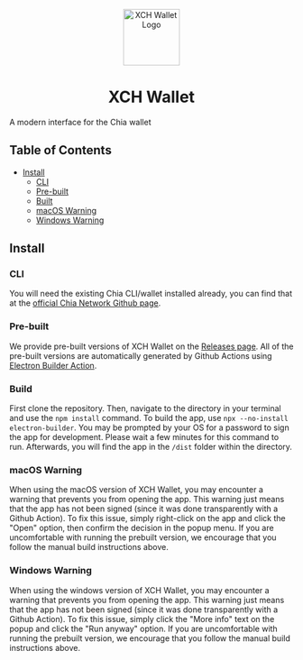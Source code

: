 <p align="center">
  <a href="https://xchfaucet.togatech.org/" target="_blank" rel="noopener noreferrer">
    <img src="https://xchfaucet.togatech.org/XCHWallet.png" width="100" alt="XCH Wallet Logo">
  </a>
</p>

<h1 align="center">XCH Wallet</h1>

A modern interface for the Chia wallet

## Table of Contents
- [Install](#install)
	- [CLI](#cli)
	- [Pre-built](#pre-built)
	- [Built](#build)
	- [macOS Warning](#macos-warning)
	- [Windows Warning](#windows-warning)

## Install

### CLI
You will need the existing Chia CLI/wallet installed already, you can find that at the [official Chia Network Github page](https://github.com/Chia-Network/chia-blockchain).

### Pre-built
We provide pre-built versions of XCH Wallet on the [Releases page](https://github.com/CMEONE/xch-wallet/releases). All of the pre-built versions are automatically generated by Github Actions using [Electron Builder Action](https://github.com/samuelmeuli/action-electron-builder).

### Build
First clone the repository. Then, navigate to the directory in your terminal and use the `npm install` command. To build the app, use `npx --no-install electron-builder`. You may be prompted by your OS for a password to sign the app for development. Please wait a few minutes for this command to run. Afterwards, you will find the app in the `/dist` folder within the directory.

### macOS Warning
When using the macOS version of XCH Wallet, you may encounter a warning that prevents you from opening the app. This warning just means that the app has not been signed (since it was done transparently with a Github Action). To fix this issue, simply right-click on the app and click the "Open" option, then confirm the decision in the popup menu. If you are uncomfortable with running the prebuilt version, we encourage that you follow the manual build instructions above.

### Windows Warning
When using the windows version of XCH Wallet, you may encounter a warning that prevents you from opening the app. This warning just means that the app has not been signed (since it was done transparently with a Github Action). To fix this issue, simply click the "More info" text on the popup and click the "Run anyway" option. If you are uncomfortable with running the prebuilt version, we encourage that you follow the manual build instructions above.
